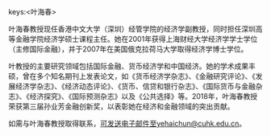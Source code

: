 keys:<叶海春>


叶海春教授现任香港中文大学（深圳）经管学院的经济学副教授，同时担任深圳高等金融学院经济学硕士课程主任。她在2001年获得上海财经大学经济学学士学位（主修国际金融），并于2007年在美国俄克拉荷马大学取得经济学博士学位。

叶教授的主要研究领域包括国际金融、货币经济学和中国经济。她的学术成果丰硕，曾在多个知名期刊上发表论文，如《货币经济学杂志》、《金融研究评论》、《发展经济学杂志》、《经济动态评论》、《货币、信贷和银行杂志》、《国际货币与金融杂志》、《经济探究》、《国际预测杂志》以及《公共选择》等。2018年，叶海春教授荣获第三届孙业芳金融创新奖，以表彰她在经济和金融领域的突出贡献。

如需与叶海春教授取得联系，可发送电子邮件至yehaichun@cuhk.edu.cn。